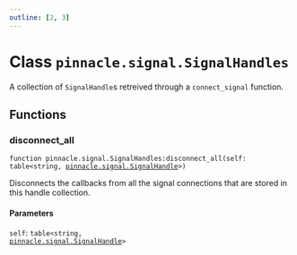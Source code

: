 ```yaml
---
outline: [2, 3]
---
```


# Class `pinnacle.signal.SignalHandles`


A collection of `SignalHandle`s retreived through a `connect_signal` function.



## Functions

### <Badge type="method" text="method" /> disconnect_all

<div class="language-lua"><pre><code>function pinnacle.signal.SignalHandles:disconnect_all(self: table&lt;string, <a href="/lua-reference/0.1.0-alpha.2/classes/pinnacle.signal.SignalHandle">pinnacle.signal.SignalHandle</a>>)</code></pre></div>

Disconnects the callbacks from all the signal connections that are stored in this handle collection.


#### Parameters

`self`: <code>table&lt;string, <a href="/lua-reference/0.1.0-alpha.2/classes/pinnacle.signal.SignalHandle">pinnacle.signal.SignalHandle</a>></code>





